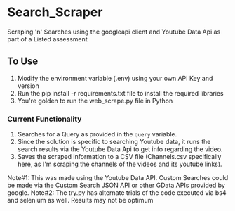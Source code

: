 # Search_Scraper
Scraping 'n' Searches using the googleapi client and Youtube Data Api as part of a Listed assessment

## To Use
1. Modify the environment variable (.env) using your own API Key and version
2. Run the pip install -r requirements.txt file to install the required libraries
3. You're golden to run the web_scrape.py file in Python

### Current Functionality
1. Searches for a Query as provided in the ```query``` variable.
2. Since the solution is specific to searching Youtube data, it runs the search results via the Youtube Data Api to get info regarding the video.
3. Saves the scraped information to a CSV file (Channels.csv specifically here, as I'm scraping the channels of the videos and its youtube links).

Note#1: This was made using the Youtube Data API. Custom Searches could be made via the Custom Search JSON API or other GData APIs provided by google.
Note#2: The try.py has alternate trials of the code executed via bs4 and selenium as well. Results may not be optimum

